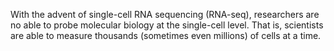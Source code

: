 

With the advent of single-cell RNA sequencing (RNA-seq), researchers are no able to probe molecular biology at the single-cell level.  That is, scientists are able to measure thousands (sometimes even millions) of cells at a time.
